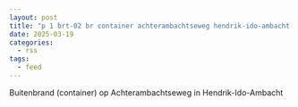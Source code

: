 ```yaml
---
layout: post
title: "p 1 brt-02 br container achterambachtseweg hendrik-ido-ambacht 186431"
date: 2025-03-19
categories: 
  - rss
tags: 
  - feed
---
```


Buitenbrand (container) op Achterambachtseweg in Hendrik-Ido-Ambacht
